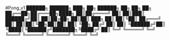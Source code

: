 #Pong_v1
██████╗  ██████╗ ███╗   ██╗ ██████╗        ██╗   ██╗ ██╗
██╔══██╗██╔═══██╗████╗  ██║██╔════╝        ██║   ██║███║
██████╔╝██║   ██║██╔██╗ ██║██║  ███╗       ██║   ██║╚██║
██╔═══╝ ██║   ██║██║╚██╗██║██║   ██║       ╚██╗ ██╔╝ ██║
██║     ╚██████╔╝██║ ╚████║╚██████╔╝███████╗╚████╔╝  ██║
╚═╝      ╚═════╝ ╚═╝  ╚═══╝ ╚═════╝ ╚══════╝ ╚═══╝   ╚═╝
